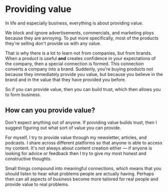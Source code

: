 # Providing value

In life and especially business, everything is about providing value.

We block and ignore advertisements, commercials, and marketing ploys because they are annoying. To put more specifically, most of the products they're selling don't provide us with any value.

That is why there is a lot to learn not from companies, but from brands. When a product is useful **and** creates confidence in your expectations of the company, then a special connection is formed. This connection converts a company into a brand. Suddenly, you're buying products not because they immediately provide you value, but because you believe in the brand and in the value that they have provided you before.

So if you can provide value, then you can build trust, which then allows you to form business.

## How can you provide value?

Don't expect anything out of anyone. If providing value builds trust, then I suggest figuring out what sort of value you can provide.

For myself, I try to provide value through my newsletter, articles, and podcasts. I share across different platforms so that anyone is able to access my content. It's not always about content creation either — if anyone is looking for advice or feedback then I try to give my most honest and constructive thoughts.

Small things compound into meaningful connections, which means that you should listen to hear what problems people are actually having. Perhaps then can all aspects of business become more tailored for real people and provide value to real problems.
